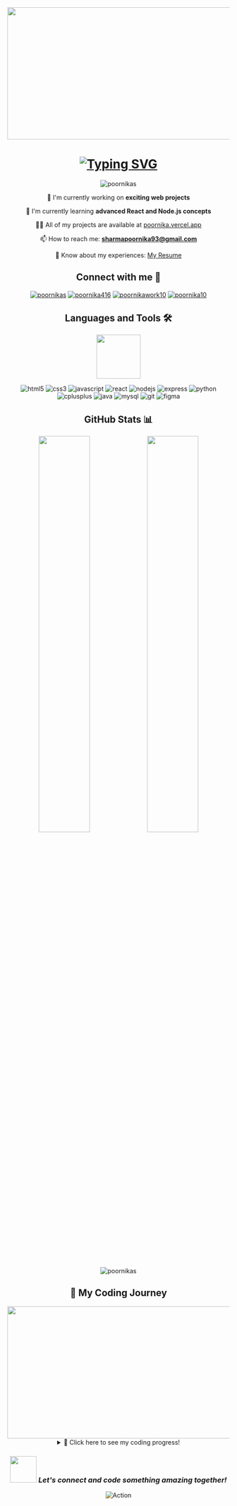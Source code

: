 <div align="center">
  <img src="https://media.giphy.com/media/L1R1tvI9svkIWwpVYr/giphy.gif" width="600" height="300"/>
</div>

<h1 align="center">
  <a href="https://git.io/typing-svg">
    <img src="https://readme-typing-svg.herokuapp.com?font=Fira+Code&pause=1000&color=F75C7E&center=true&vCenter=true&width=435&lines=Hello+There!+👋;I'm+Poornika+Sharma;A+Full+Stack+Web+Developer;From+India+🇮🇳" alt="Typing SVG" />
  </a>
</h1>

<p align="center">
  <img src="https://komarev.com/ghpvc/?username=poornikas&label=Profile%20views&color=F75C7E&style=for-the-badge" alt="poornikas" />
</p>

<div align="center">
  
  🔭 I'm currently working on **exciting web projects**
  
  🌱 I'm currently learning **advanced React and Node.js concepts**
  
  👨‍💻 All of my projects are available at [poornika.vercel.app](https://poornika.vercel.app)
  
  📫 How to reach me: **sharmapoornika93@gmail.com**
  
  📄 Know about my experiences: [My Resume](https://tinyurl.com/mrymt6ms)
  
</div>

<h2 align="center">Connect with me 🤝</h2>
<p align="center">
  <a href="https://linkedin.com/in/poornikas" target="blank"><img align="center" src="https://img.shields.io/badge/LinkedIn-0077B5?style=for-the-badge&logo=linkedin&logoColor=white" alt="poornikas"/></a>
  <a href="https://instagram.com/poornika416" target="blank"><img align="center" src="https://img.shields.io/badge/Instagram-E4405F?style=for-the-badge&logo=instagram&logoColor=white" alt="poornika416"/></a>
  <a href="https://www.hackerrank.com/poornikawork10" target="blank"><img align="center" src="https://img.shields.io/badge/-Hackerrank-2EC866?style=for-the-badge&logo=HackerRank&logoColor=white" alt="poornikawork10"/></a>
  <a href="https://www.leetcode.com/poornika10" target="blank"><img align="center" src="https://img.shields.io/badge/-LeetCode-FFA116?style=for-the-badge&logo=LeetCode&logoColor=black" alt="poornika10"/></a>
</p>

<h2 align="center">Languages and Tools 🛠</h2>

<p align="center">
  <img src="https://media.giphy.com/media/QssGEmpkyEOhBCb7e1/giphy.gif" width="100"/>
</p>

<p align="center">
  <img src="https://img.shields.io/badge/HTML5-E34F26?style=for-the-badge&logo=html5&logoColor=white" alt="html5" />
  <img src="https://img.shields.io/badge/CSS3-1572B6?style=for-the-badge&logo=css3&logoColor=white" alt="css3" />
  <img src="https://img.shields.io/badge/JavaScript-323330?style=for-the-badge&logo=javascript&logoColor=F7DF1E" alt="javascript" />
  <img src="https://img.shields.io/badge/React-20232A?style=for-the-badge&logo=react&logoColor=61DAFB" alt="react" />
  <img src="https://img.shields.io/badge/Node.js-339933?style=for-the-badge&logo=nodedotjs&logoColor=white" alt="nodejs" />
  <img src="https://img.shields.io/badge/Express.js-000000?style=for-the-badge&logo=express&logoColor=white" alt="express" />
  <img src="https://img.shields.io/badge/Python-FFD43B?style=for-the-badge&logo=python&logoColor=blue" alt="python" />
  <img src="https://img.shields.io/badge/C%2B%2B-00599C?style=for-the-badge&logo=c%2B%2B&logoColor=white" alt="cplusplus" />
  <img src="https://img.shields.io/badge/Java-ED8B00?style=for-the-badge&logo=java&logoColor=white" alt="java" />
  <img src="https://img.shields.io/badge/MySQL-005C84?style=for-the-badge&logo=mysql&logoColor=white" alt="mysql" />
  <img src="https://img.shields.io/badge/GIT-E44C30?style=for-the-badge&logo=git&logoColor=white" alt="git" />
  <img src="https://img.shields.io/badge/Figma-F24E1E?style=for-the-badge&logo=figma&logoColor=white" alt="figma" />
</p>

<h2 align="center">GitHub Stats 📊</h2>

<p align="center">
  <img width="48%" src="https://github-readme-stats.vercel.app/api?username=poornikas&show_icons=true&theme=radical" />
  <img width="48%" src="https://github-readme-streak-stats.herokuapp.com/?user=poornikas&theme=radical" />
</p>

<p align="center">
  <img src="https://github-readme-stats.vercel.app/api/top-langs/?username=poornikas&theme=radical&layout=compact" alt="poornikas" />
</p>

<h2 align="center">🚀 My Coding Journey</h2>

<div align="center">
  <img src="https://media.giphy.com/media/3oKIPEqDGUULpEU0aQ/giphy.gif" width="600" height="300" />
</div>

<details>
  <summary align="center">🌟 Click here to see my coding progress!</summary>
  <br>
  <p align="center">
    <img src="https://github-profile-summary-cards.vercel.app/api/cards/profile-details?username=poornikas&theme=radical" alt="Poornika's GitHub Stats" />
  </p>
  <p align="center">
    <img src="https://github-profile-summary-cards.vercel.app/api/cards/repos-per-language?username=poornikas&theme=radical" alt="Top Languages by Repo" />
    <img src="https://github-profile-summary-cards.vercel.app/api/cards/most-commit-language?username=poornikas&theme=radical" alt="Top Languages by Commit" />
  </p>
</details>

<h3 align="center">
  <img src="https://media.giphy.com/media/LnQjpWaON8nhr21vNW/giphy.gif" width="60"> <em>Let's connect and code something amazing together!</em>
</h3>

<div align="center" style="position: relative;">
  <img src="https://raw.githubusercontent.com/BrunnerLivio/brunnerlivio/master/images/marquee.svg" alt="Action" style="filter: hue-rotate(300deg);" />
</div>

